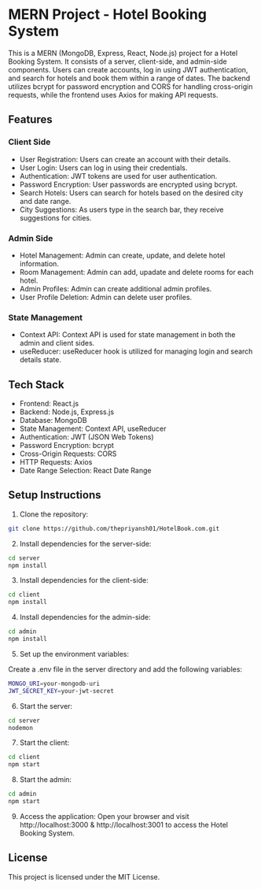 # MERN Project - Hotel Booking System

This is a MERN (MongoDB, Express, React, Node.js) project for a Hotel Booking System. It consists of a server, client-side, and admin-side components. Users can create accounts, log in using JWT authentication, and search for hotels and book them within a range of dates. The backend utilizes bcrypt for password encryption and CORS for handling cross-origin requests, while the frontend uses Axios for making API requests.

## Features

### Client Side

- User Registration: Users can create an account with their details.
- User Login: Users can log in using their credentials.
- Authentication: JWT tokens are used for user authentication.
- Password Encryption: User passwords are encrypted using bcrypt.
- Search Hotels: Users can search for hotels based on the desired city and date range.
- City Suggestions: As users type in the search bar, they receive suggestions for cities.

### Admin Side

- Hotel Management: Admin can create, update, and delete hotel information.
- Room Management: Admin can add, upadate and delete rooms for each hotel.
- Admin Profiles: Admin can create additional admin profiles.
- User Profile Deletion: Admin can delete user profiles.

### State Management

- Context API: Context API is used for state management in both the admin and client sides.
- useReducer: useReducer hook is utilized for managing login and search details state.

## Tech Stack

- Frontend: React.js
- Backend: Node.js, Express.js
- Database: MongoDB
- State Management: Context API, useReducer
- Authentication: JWT (JSON Web Tokens)
- Password Encryption: bcrypt
- Cross-Origin Requests: CORS
- HTTP Requests: Axios
- Date Range Selection: React Date Range

## Setup Instructions

1. Clone the repository:

```bash
git clone https://github.com/thepriyansh01/HotelBook.com.git
```

2. Install dependencies for the server-side:

```bash
cd server
npm install
```

3. Install dependencies for the client-side:

```bash
cd client
npm install
```

4. Install dependencies for the admin-side:

```bash
cd admin
npm install
```

5. Set up the environment variables:

Create a .env file in the server directory and add the following variables:

```bash
MONGO_URI=your-mongodb-uri
JWT_SECRET_KEY=your-jwt-secret
```

6. Start the server:

```bash
cd server
nodemon
```

7. Start the client:

```bash
cd client
npm start
```

8. Start the admin:

```bash
cd admin
npm start
```

9. Access the application:
   Open your browser and visit http://localhost:3000 & http://localhost:3001 to access the Hotel Booking System.

## License

This project is licensed under the MIT License.
